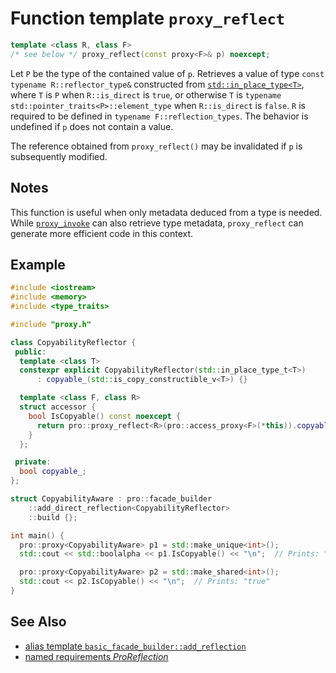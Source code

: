 # Function template `proxy_reflect`

```cpp
template <class R, class F>
/* see below */ proxy_reflect(const proxy<F>& p) noexcept;
```

Let `P` be the type of the contained value of `p`. Retrieves a value of type `const typename R::reflector_type&` constructed from [`std::in_place_type<T>`](https://en.cppreference.com/w/cpp/utility/in_place), where `T` is `P` when `R::is_direct` is `true`, or otherwise `T` is `typename std::pointer_traits<P>::element_type` when `R::is_direct` is `false`. `R` is required to be defined in `typename F::reflection_types`. The behavior is undefined if `p` does not contain a value.

The reference obtained from `proxy_reflect()` may be invalidated if `p` is subsequently modified.

## Notes

This function is useful when only metadata deduced from a type is needed. While [`proxy_invoke`](proxy_invoke.md) can also retrieve type metadata, `proxy_reflect` can generate more efficient code in this context.

## Example

```cpp
#include <iostream>
#include <memory>
#include <type_traits>

#include "proxy.h"

class CopyabilityReflector {
 public:
  template <class T>
  constexpr explicit CopyabilityReflector(std::in_place_type_t<T>)
      : copyable_(std::is_copy_constructible_v<T>) {}

  template <class F, class R>
  struct accessor {
    bool IsCopyable() const noexcept {
      return pro::proxy_reflect<R>(pro::access_proxy<F>(*this)).copyable_;
    }
  };

 private:
  bool copyable_;
};

struct CopyabilityAware : pro::facade_builder
    ::add_direct_reflection<CopyabilityReflector>
    ::build {};

int main() {
  pro::proxy<CopyabilityAware> p1 = std::make_unique<int>();
  std::cout << std::boolalpha << p1.IsCopyable() << "\n";  // Prints: "false"

  pro::proxy<CopyabilityAware> p2 = std::make_shared<int>();
  std::cout << p2.IsCopyable() << "\n";  // Prints: "true"
}
```

## See Also

- [alias template `basic_facade_builder::add_reflection`](basic_facade_builder/add_reflection.md)
- [named requirements *ProReflection*](ProReflection.md)
